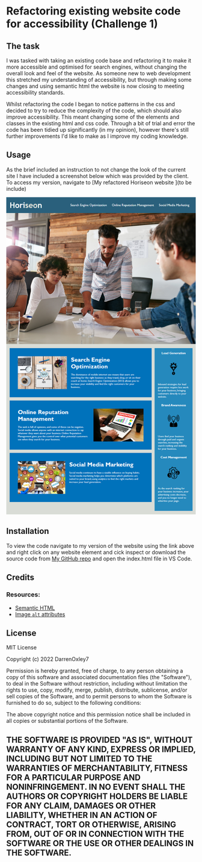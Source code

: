# Refactoring existing website code for accessibility (Challenge 1)

## The task

I was tasked with taking an existing code base and refactoring it to make it more accessible and optimised for search engines, without changing the overall look and feel of the website. As someone new to web development this stretched my understanding of accessibility, but through making some changes and using semantic html the website is now closing to meeting accessibility standards. 

Whilst refactoring the code I began to notice patterns in the css and decided to try to reduce the complexity of the code, which should also improve accessibility. This meant changing some of the elements and classes in the existing html and css code. Through a bit of trial and error the code has been tidied up significantly (in my opinion), however there's still further improvements I'd like to make as I improve my coding knowledge.

## Usage

As the brief included an instruction to not change the look of the current site I have included a screenshot below which was provided by the client. To access my version, navigate to [My refactored Horiseon website ](to be include)

![alt Horiseon Website image](starter\assets\images\01-html-css-git-challenge-demo.png)

## Installation

To view the code navigate to my version of the website using the link above and right click on any website element and cick inspect or download the source code from [My GitHub repo](https://github.com/DarrenOxley7/challenge-1.git) and open the index.html file in VS Code.

## Credits

### Resources:

* [Semantic HTML](https://www.w3schools.com/html/html5_semantic_elements.asp)
* [Image `alt` attributes](https://www.w3schools.com/tags/att_img_alt.asp)


## License

MIT License

Copyright (c) 2022 DarrenOxley7

Permission is hereby granted, free of charge, to any person obtaining a copy
of this software and associated documentation files (the "Software"), to deal
in the Software without restriction, including without limitation the rights
to use, copy, modify, merge, publish, distribute, sublicense, and/or sell
copies of the Software, and to permit persons to whom the Software is
furnished to do so, subject to the following conditions:

The above copyright notice and this permission notice shall be included in all
copies or substantial portions of the Software.

THE SOFTWARE IS PROVIDED "AS IS", WITHOUT WARRANTY OF ANY KIND, EXPRESS OR
IMPLIED, INCLUDING BUT NOT LIMITED TO THE WARRANTIES OF MERCHANTABILITY,
FITNESS FOR A PARTICULAR PURPOSE AND NONINFRINGEMENT. IN NO EVENT SHALL THE
AUTHORS OR COPYRIGHT HOLDERS BE LIABLE FOR ANY CLAIM, DAMAGES OR OTHER
LIABILITY, WHETHER IN AN ACTION OF CONTRACT, TORT OR OTHERWISE, ARISING FROM,
OUT OF OR IN CONNECTION WITH THE SOFTWARE OR THE USE OR OTHER DEALINGS IN THE
SOFTWARE.
---
